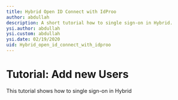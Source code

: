 ```yaml
---
title: Hybrid Open ID Connect with IdProo
author: abdullah
description: A short tutorial how to single sign-on in Hybrid. 
ysi.author: abdullah
ysi.custom: abdullah
ysi.date: 02/19/2020
uid: Hybrid_open_id_connect_with_idproo
---
```

# Tutorial: Add new Users

This tutorial shows how to single sign-on in Hybrid
 
